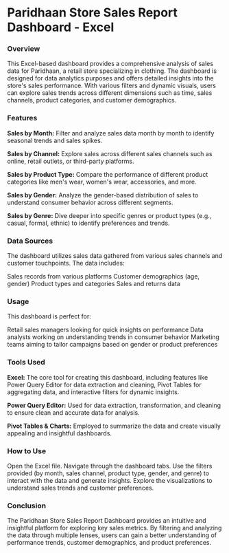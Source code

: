 # Paridhaan Store Sales Report Dashboard - Excel
### Overview
This Excel-based dashboard provides a comprehensive analysis of sales data for Paridhaan, a retail store specializing in clothing. The dashboard is designed for data analytics purposes and offers detailed insights into the store's sales performance. With various filters and dynamic visuals, users can explore sales trends across different dimensions such as time, sales channels, product categories, and customer demographics.

### Features
**Sales by Month:** Filter and analyze sales data month by month to identify seasonal trends and sales spikes.

**Sales by Channel:** Explore sales across different sales channels such as online, retail outlets, or third-party platforms.

**Sales by Product Type:** Compare the performance of different product categories like men's wear, women's wear, accessories, and more.

**Sales by Gender:** Analyze the gender-based distribution of sales to understand consumer behavior across different segments.

**Sales by Genre:** Dive deeper into specific genres or product types (e.g., casual, formal, ethnic) to identify preferences and trends.

### Data Sources
The dashboard utilizes sales data gathered from various sales channels and customer touchpoints. The data includes:

Sales records from various platforms
Customer demographics (age, gender)
Product types and categories
Sales and returns data
### Usage
This dashboard is perfect for:

Retail sales managers looking for quick insights on performance
Data analysts working on understanding trends in consumer behavior
Marketing teams aiming to tailor campaigns based on gender or product preferences

### Tools Used
**Excel:** The core tool for creating this dashboard, including features like Power Query Editor for data extraction and cleaning, Pivot Tables for aggregating data, and interactive filters for dynamic insights.

**Power Query Editor:** Used for data extraction, transformation, and cleaning to ensure clean and accurate data for analysis.

**Pivot Tables & Charts:** Employed to summarize the data and create visually appealing and insightful dashboards.
### How to Use
Open the Excel file.
Navigate through the dashboard tabs.
Use the filters provided (by month, sales channel, product type, gender, and genre) to interact with the data and generate insights.
Explore the visualizations to understand sales trends and customer preferences.
### Conclusion
The Paridhaan Store Sales Report Dashboard provides an intuitive and insightful platform for exploring key sales metrics. By filtering and analyzing the data through multiple lenses, users can gain a better understanding of performance trends, customer demographics, and product preferences.

